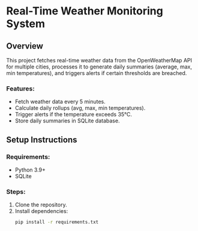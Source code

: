 # Real-Time Weather Monitoring System

## Overview
This project fetches real-time weather data from the OpenWeatherMap API for multiple cities, processes it to generate daily summaries (average, max, min temperatures), and triggers alerts if certain thresholds are breached.

### Features:
- Fetch weather data every 5 minutes.
- Calculate daily rollups (avg, max, min temperatures).
- Trigger alerts if the temperature exceeds 35°C.
- Store daily summaries in SQLite database.

## Setup Instructions

### Requirements:
- Python 3.9+
- SQLite

### Steps:
1. Clone the repository.
2. Install dependencies:
   ```bash
   pip install -r requirements.txt
